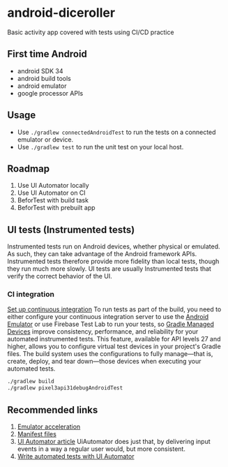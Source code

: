 # android-diceroller
Basic activity app covered with tests using CI/CD practice

## First time Android
- android SDK 34
- android build tools
- android emulator
- google processor APIs

## Usage
- Use `./gradlew connectedAndroidTest` to run the tests on a connected emulator or device.
- Use `./gradlew test` to run the unit test on your local host.

## Roadmap
1. Use UI Automator locally
2. Use UI Automator on CI
3. BeforTest with build task
4. BeforTest with prebuilt app

## UI tests (Instrumented tests)
Instrumented tests run on Android devices, whether physical or emulated. As such, they can take advantage of the Android framework APIs. 
Instrumented tests therefore provide more fidelity than local tests, though they run much more slowly.
UI tests are usually Instrumented tests that verify the correct behavior of the UI.
### CI integration
[Set up continuous integration](https://developer.android.com/studio/projects/continuous-integration)
To run tests as part of the build, you need to either configure your continuous integration server to use the 
[Android Emulator](https://developer.android.com/studio/run/emulator-commandline) or use Firebase Test Lab to run your tests, so
[Gradle Managed Devices](https://developer.android.com/studio/test/gradle-managed-devices) improve consistency, performance, and reliability for your automated instrumented tests. This feature, available for API levels 27 and higher, allows you to configure virtual test devices in your project's Gradle files.
The build system uses the configurations to fully manage—that is, create, deploy, and tear down—those devices when executing your automated tests.
```bash
./gradlew build
./gradlew pixel3api31debugAndroidTest
```

## Recommended links
1. [Emulator acceleration](https://developer.android.com/studio/run/emulator-acceleration)
2. [Manifest files](https://developer.android.com/guide/topics/manifest/manifest-intro)
3. [UI Automator article](https://medium.com/androiddevelopers/accessing-composables-from-uiautomator-cf316515edc2)
UiAutomator does just that, by delivering input events in a way a regular user would, but more consistent.
4. [Write automated tests with UI Automator](https://developer.android.com/training/testing/other-components/ui-automator)